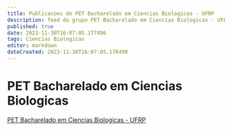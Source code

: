 ```yaml
---
title: Publicacoes de PET Bacharelado em Ciencias Biologicas - UFRP
description: feed do grupo PET Bacharelado em Ciencias Biologicas - UFRP
published: true
date: 2023-11-30T16:07:05.177496
tags: Ciencias Biologicas
editor: markdown
dateCreated: 2023-11-30T16:07:05.178499
---
```


# PET Bacharelado em Ciencias Biologicas
[PET Bacharelado em Ciencias Biologicas - UFRP](/grupo/119PETBachareladoemCienciasBiologicasUFRP.md)